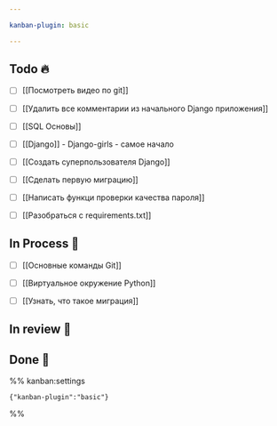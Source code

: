 ```yaml
---

kanban-plugin: basic

---
```


## Todo 🔥

- [ ] [[Посмотреть видео по git]]
- [ ] [[Удалить все комментарии из начального Django приложения]]
- [ ] [[SQL Основы]]
- [ ] [[Django]] - Django-girls - самое начало
- [ ] [[Создать суперпользователя Django]]
- [ ] [[Сделать первую миграцию]]
- [ ] [[Написать функци проверки качества пароля]]
- [ ] [[Разобраться с requirements.txt]]


## In Process 🍉

- [ ] [[Основные команды Git]]
- [ ] [[Виртуальное окружение Python]]
- [ ] [[Узнать, что такое миграция]]


## In review 🥇



## Done 🤽





%% kanban:settings
```
{"kanban-plugin":"basic"}
```
%%